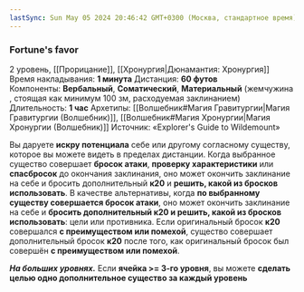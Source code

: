 ```yaml
---
lastSync: Sun May 05 2024 20:46:42 GMT+0300 (Москва, стандартное время)
---
```

### Fortune's favor
2 уровень, [[Прорицание]], [[Хронургия|Дюнамантия: Хронургия]]
Время накладывания: **1 минута**
Дистанция: **60 футов**
Компоненты: **Вербальный**, **Соматический**, **Материальный** (жемчужина, стоящая как минимум 100 зм, расходуемая заклинанием)
Длительность: **1 час**
Архетипы: [[Волшебник#Магия Гравитургии|Магия Гравитургии (Волшебник)]], [[Волшебник#Магия Хронургии|Магия Хронургии (Волшебник)]]
Источник: «Explorer's Guide to Wildemount»

Вы даруете **искру потенциала** себе или другому согласному существу, которое вы можете видеть в пределах дистанции. Когда выбранное существо совершает **бросок атаки**, **проверку характеристики** или **спасбросок** до окончания заклинания, оно может окончить заклинание на себе и бросить дополнительный **к20** и **решить, какой из бросков использовать**. В качестве альтернативы, когда **по выбранному существу совершается бросок атаки**, оно может окончить заклинание на себе и **бросить дополнительный к20 и решить, какой из бросков использовать**: цели или противника. Если оригинальный бросок **к20** совершался **с преимуществом или помехой**, существо совершает дополнительный бросок **к20** после того, как оригинальный бросок был совершён **с преимуществом или помехой**.

**_На больших уровнях._** Если **ячейка >= 3-го уровня**, вы можете **сделать целью одно дополнительное существо за каждый уровень**